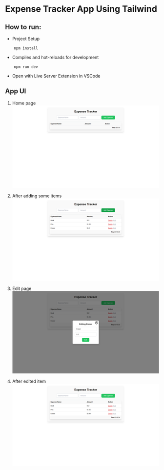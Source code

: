 # Expense Tracker App Using Tailwind

## How to run:

- Project Setup

```
    npm install
```

- Compiles and hot-reloads for development

```
    npm run dev
```

- Open with Live Server Extension in VSCode

## App UI

1. Home page
   ![HomePage](./assets/home.png)

2. After adding some items
   ![AddingPage](./assets/added.png)

3. Edit page
   ![EditPage](./assets/editpage.png)

4. After edited item
   ![EditedItem](./assets/editedpage.png)
